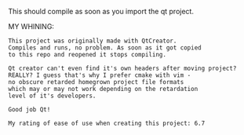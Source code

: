 
This should compile as soon as you import the qt project.















MY WHINING:
~~~~~~~
This project was originally made with QtCreator.
Compiles and runs, no problem. As soon as it got copied
to this repo and reopened it stops compiling.

Qt creator can't even find it's own headers after moving project?
REALLY? I guess that's why I prefer cmake with vim -
no obscure retarded homegrown project file formats
which may or may not work depending on the retardation
level of it's developers.

Good job Qt!

My rating of ease of use when creating this project: 6.7
~~~~~~~
